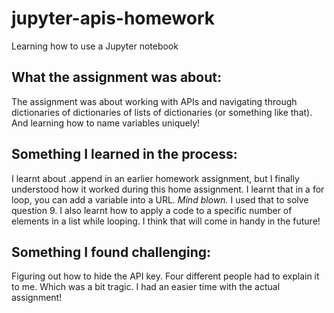 # jupyter-apis-homework
 Learning how to use a Jupyter notebook

## **What the assignment was about:**
The assignment was about working with APIs and navigating through dictionaries of dictionaries of lists of dictionaries (or something like that). And learning how to name variables uniquely!

## **Something I learned in the process:**
I learnt about .append in an earlier homework assignment, but I finally understood how it worked during this home assignment. I learnt that in a for loop, you can add a variable into a URL. *Mind blown.* I used that to solve question 9. I also learnt how to apply a code to a specific number of elements in a list while looping. I think that will come in handy in the future!

## **Something I found challenging:**
Figuring out how to hide the API key. Four different people had to explain it to me. Which was a bit tragic. I had an easier time with the actual assignment!